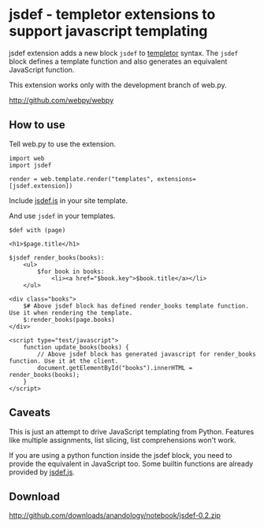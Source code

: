 # jsdef - templetor extensions to support javascript templating

jsdef extension adds a new block `jsdef` to [templetor][1] syntax. The `jsdef` block defines a template function and also generates an equivalent JavaScript function.

[1]: http://webpy.org/docs/0.3/templetor

This extension works only with the development branch of web.py.

<http://github.com/webpy/webpy>

## How to use

Tell web.py to use the extension.

    import web
    import jsdef
    
    render = web.template.render("templates", extensions=[jsdef.extension])
    
Include [jsdef.js](jsdef.js) in your site template.

And use `jsdef` in your templates.

    $def with (page)
    
    <h1>$page.title</h1>
    
    $jsdef render_books(books):
        <ul>
            $for book in books:
                <li><a href="$book.key">$book.title</a></li>
        </ul>
                
    <div class="books">
        $# Above jsdef block has defined render_books template function. Use it when rendering the template.
        $:render_books(page.books)
    </div>
        
    <script type="test/javascript">
        function update_books(books) {
            // Above jsdef block has generated javascript for render_books function. Use it at the client.
            document.getElementById("books").innerHTML = render_books(books);
        }
    </script>
    
## Caveats
This is just an attempt to drive JavaScript templating from Python. Features like multiple assignments, list slicing, list comprehensions won't work. 

If you are using a python function inside the jsdef block, you need to provide the equivalent in JavaScript too. Some builtin functions are already provided by [jsdef.js](jsdef.js).


## Download

<http://github.com/downloads/anandology/notebook/jsdef-0.2.zip>

